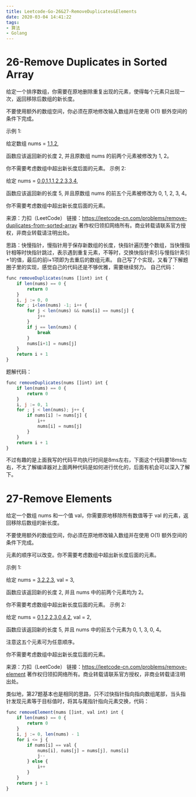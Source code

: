 ```yaml
---
title: Leetcode-Go-26&27-RemoveDuplicates&Elements
date: 2020-03-04 14:41:22
tags: 
- 算法
- Golang
---
```

# 26-Remove Duplicates in Sorted Array
给定一个排序数组，你需要在原地删除重复出现的元素，使得每个元素只出现一次，返回移除后数组的新长度。

不要使用额外的数组空间，你必须在原地修改输入数组并在使用 O(1) 额外空间的条件下完成。

示例 1:

给定数组 nums = [1,1,2](), 

函数应该返回新的长度 2, 并且原数组 nums 的前两个元素被修改为 1, 2。 

你不需要考虑数组中超出新长度后面的元素。
示例 2:

给定 nums = [0,0,1,1,1,2,2,3,3,4](),

函数应该返回新的长度 5, 并且原数组 nums 的前五个元素被修改为 0, 1, 2, 3, 4。

你不需要考虑数组中超出新长度后面的元素。

来源：力扣（LeetCode）
链接：https://leetcode-cn.com/problems/remove-duplicates-from-sorted-array
著作权归领扣网络所有。商业转载请联系官方授权，非商业转载请注明出处。

思路：快慢指针，慢指针用于保存新数组的长度，快指针遍历整个数组，当快慢指针相等时快指针跳过，表示遇到重复元素，不等时，交换快指针索引与慢指针索引+1的值，最后的前i+1项即为去重后的数组元素。
自己写了个实现，又看了下解题圈子里的实现，感觉自己的代码还是不够优雅，需要继续努力。
自己代码：
```js
func removeDuplicates(nums []int) int {
	if len(nums) == 0 {
		return 0
	}
	i, j := 0, 0
	for ; i<len(nums) -1; i++ {
		for j < len(nums) && nums[i] == nums[j] {
			j++
		}
		if j == len(nums) {
			break
		}
		nums[i+1] = nums[j]
	}
	return i + 1
}
```
题解代码：
```js
func removeDuplicates(nums []int) int {
	if len(nums) == 0 {
		return 0
	}
	i, j := 0, 1
	for ; j < len(nums); j++ {
		if nums[i] != nums[j] {
			i++
			nums[i] = nums[j]
		}
	}
	return i + 1
}
```
不过有趣的是上面我写的代码平均执行时间是8ms左右，下面这个代码要18ms左右，不太了解编译器对上面两种代码是如何进行优化的，后面有机会可以深入了解下。
# 27-Remove Elements
给定一个数组 nums 和一个值 val，你需要原地移除所有数值等于 val 的元素，返回移除后数组的新长度。

不要使用额外的数组空间，你必须在原地修改输入数组并在使用 O(1) 额外空间的条件下完成。

元素的顺序可以改变。你不需要考虑数组中超出新长度后面的元素。

示例 1:

给定 nums = [3,2,2,3](), val = 3,

函数应该返回新的长度 2, 并且 nums 中的前两个元素均为 2。

你不需要考虑数组中超出新长度后面的元素。
示例 2:

给定 nums = [0,1,2,2,3,0,4,2](), val = 2,

函数应该返回新的长度 5, 并且 nums 中的前五个元素为 0, 1, 3, 0, 4。

注意这五个元素可为任意顺序。

你不需要考虑数组中超出新长度后面的元素。

来源：力扣（LeetCode）
链接：https://leetcode-cn.com/problems/remove-element
著作权归领扣网络所有。商业转载请联系官方授权，非商业转载请注明出处。

类似地，第27题基本也是相同的思路，只不过快指针指向指向数组尾部，当头指针发现元素等于目标值时，将其与尾指针指向元素交换，代码：
```js
func removeElement(nums []int, val int) int {
	if len(nums) == 0 {
		return 0
	}
	i, j := 0, len(nums) - 1
	for i <= j {
		if nums[i] == val {
			nums[i], nums[j] = nums[j], nums[i]
			j--
		} else {
			i++
		}
	}
	return j + 1
}
```

